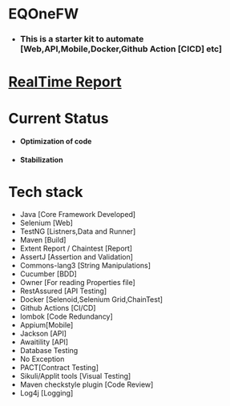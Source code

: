# EQOneFW
- ### This is a starter kit to automate [Web,API,Mobile,Docker,Github Action [CICD] etc]

# [RealTime Report](https://srinivasan-govindaraj.github.io/EQOneFW/)

# Current Status
- #### Optimization of code 
- #### Stabilization

# Tech stack
- Java [Core Framework Developed]
- Selenium [Web]
- TestNG [Listners,Data and Runner]
- Maven [Build]
- Extent Report / Chaintest [Report]
- AssertJ [Assertion and Validation]
- Commons-lang3 [String Manipulations]
- Cucumber [BDD]
- Owner [For reading Properties file]
- RestAssured [API Testing]
- Docker [Selenoid,Selenium Grid,ChainTest]
- Github Actions [CI/CD]
- lombok [Code Redundancy]
- Appium[Mobile]
- Jackson [API]
- Awaitility [API]
- Database Testing
- No Exception
- PACT[Contract Testing]
- Sikuli/Applit tools [Visual Testing]
- Maven checkstyle plugin [Code Review]
- Log4j [Logging]